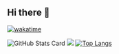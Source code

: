 ## Hi there 👋

<!--
**i0z0m/i0z0m** is a ✨ _special_ ✨ repository because its `README.md` (this file) appears on your GitHub profile.

Here are some ideas to get you started:

- 🔭 I’m currently working on ...
- 🌱 I’m currently learning ...
- 👯 I’m looking to collaborate on ...
- 🤔 I’m looking for help with ...
- 💬 Ask me about ...
- 📫 How to reach me: ...
- 😄 Pronouns: ...
- ⚡ Fun fact: ...
-->

[![wakatime](https://wakatime.com/badge/user/b0654e33-0581-4ae9-89ec-00aa83e1b776.svg)](https://wakatime.com/@b0654e33-0581-4ae9-89ec-00aa83e1b776)

![GitHub Stats Card](http://github-profile-summary-cards.vercel.app/api/cards/profile-details?username=i0z0m&theme=transparent&)
![](https://github-readme-stats.vercel.app/api?username=i0z0m&count_private=true&theme=transparent&hide_border=true&hide_rank=true)
[![Top Langs](https://github-readme-stats.vercel.app/api/top-langs/?username=i0z0m&layout=compact&theme=transparent&hide_border=true
)](https://github.com/anuraghazra/github-readme-stats)
